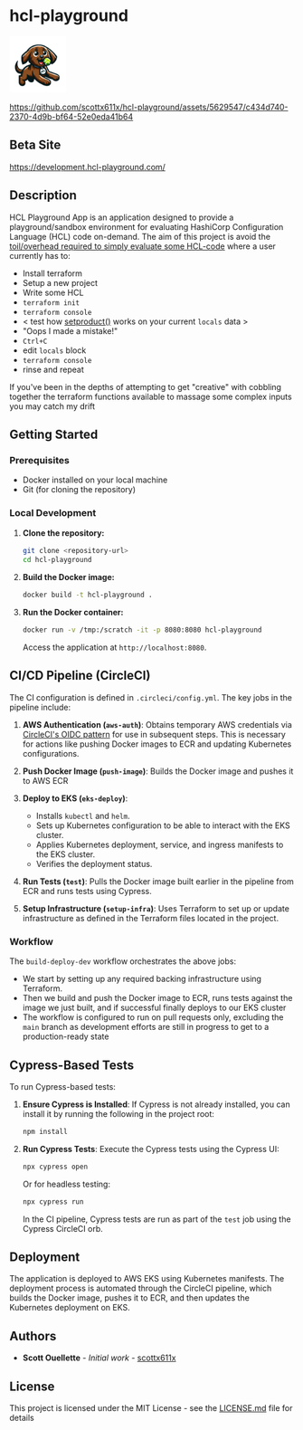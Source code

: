 # hcl-playground
<img src="./app/static/dog.png" height=100px  alt="Cute dog with HCL on its collar"/>

https://github.com/scottx611x/hcl-playground/assets/5629547/c434d740-2370-4d9b-bf64-52e0eda41b64

## Beta Site

https://development.hcl-playground.com/

## Description

HCL Playground App is an application designed to provide a playground/sandbox environment for evaluating HashiCorp Configuration Language (HCL) code on-demand.
The aim of this project is avoid the [toil/overhead required to simply evaluate some HCL-code](https://github.com/hashicorp/terraform/issues/24094#issuecomment-1825482867) where a user currently has to:
- Install terraform
- Setup a new project
- Write some HCL
- `terraform init`
- `terraform console`
- < test how [setproduct()](https://developer.hashicorp.com/terraform/language/functions/setproduct) works on your current `locals` data >
- "Oops I made a mistake!"
- `Ctrl+C`
- edit `locals` block
- `terraform console`
- rinse and repeat

If you've been in the depths of attempting to get "creative" with cobbling together the terraform functions available to massage some complex inputs you may catch my drift

## Getting Started

### Prerequisites

- Docker installed on your local machine
- Git (for cloning the repository)

### Local Development

1. **Clone the repository:**
   ```bash
   git clone <repository-url>
   cd hcl-playground
   ```

2. **Build the Docker image:**
   ```bash
   docker build -t hcl-playground .
   ```

3. **Run the Docker container:**
   ```bash
   docker run -v /tmp:/scratch -it -p 8080:8080 hcl-playground
   ```
   Access the application at `http://localhost:8080`.

## CI/CD Pipeline (CircleCI)

The CI configuration is defined in `.circleci/config.yml`. The key jobs in the pipeline include:

1. **AWS Authentication (`aws-auth`)**:
   Obtains temporary AWS credentials via [CircleCI's OIDC pattern](https://circleci.com/docs/openid-connect-tokens/) for use in subsequent steps. This is necessary for actions like pushing Docker images to ECR and updating Kubernetes configurations.

2. **Push Docker Image (`push-image`)**:
   Builds the Docker image and pushes it to AWS ECR

3. **Deploy to EKS (`eks-deploy`)**:
   - Installs `kubectl` and `helm`.
   - Sets up Kubernetes configuration to be able to interact with the EKS cluster.
   - Applies Kubernetes deployment, service, and ingress manifests to the EKS cluster.
   - Verifies the deployment status.

4. **Run Tests (`test`)**:
   Pulls the Docker image built earlier in the pipeline from ECR and runs tests using Cypress.

5. **Setup Infrastructure (`setup-infra`)**:
   Uses Terraform to set up or update infrastructure as defined in the Terraform files located in the project.

### Workflow

The `build-deploy-dev` workflow orchestrates the above jobs:

- We start by setting up any required backing infrastructure using Terraform.
- Then we build and push the Docker image to ECR, runs tests against the image we just built, and if successful finally deploys to our EKS cluster
- The workflow is configured to run on pull requests only, excluding the `main` branch as development efforts are still in progress to get to a production-ready state

## Cypress-Based Tests

To run Cypress-based tests:

1. **Ensure Cypress is Installed**:
   If Cypress is not already installed, you can install it by running the following in the project root:
   ```bash
   npm install
   ```

2. **Run Cypress Tests**:
   Execute the Cypress tests using the Cypress UI:
   ```bash
   npx cypress open
   ```
   Or for headless testing:
   ```bash
   npx cypress run
   ```

   In the CI pipeline, Cypress tests are run as part of the `test` job using the Cypress CircleCI orb.

## Deployment

The application is deployed to AWS EKS using Kubernetes manifests. The deployment process is automated through the CircleCI pipeline, which builds the Docker image, pushes it to ECR, and then updates the Kubernetes deployment on EKS.

## Authors

- **Scott Ouellette** - *Initial work* - [scottx611x](https://github.com/scottx611x)

## License

This project is licensed under the MIT License - see the [LICENSE.md](LICENSE.md) file for details
